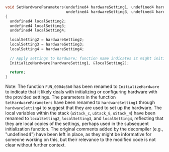 ```c
void SetHardwareParameters(undefined4 hardwareSetting1, undefined4 hardwareSetting2, 
                           undefined4 hardwareSetting3, undefined4 hardwareSetting4)
{
  undefined4 localSetting2;
  undefined4 localSetting3;
  undefined4 localSetting4;
  
  localSetting2 = hardwareSetting2;
  localSetting3 = hardwareSetting3;
  localSetting4 = hardwareSetting4;
  
  // Apply settings to hardware; function name indicates it might initialize or configure hardware.
  InitializeHardware(hardwareSetting1, &localSetting2);
  
  return;
}
```

Note: The function `FUN_0004e8b0` has been renamed to `InitializeHardware` to indicate that it likely deals with initializing or configuring hardware with the provided settings. The parameters in the function `SetHardwareParameters` have been renamed to `hardwareSetting1` through `hardwareSetting4` to suggest that they are used to set up the hardware. The local variables within the stack (`uStack_c`, `uStack_8`, `uStack_4`) have been renamed to `localSetting2`, `localSetting3`, and `localSetting4`, reflecting that they are local copies of the settings, perhaps used in the subsequent initialization function. The original comments added by the decompiler (e.g., "undefined4") have been left in place, as they might be informative for someone working on this, but their relevance to the modified code is not clear without further context.